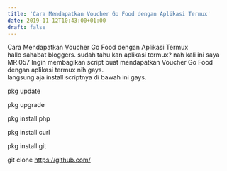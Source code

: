 ```yaml
---
title: 'Cara Mendapatkan Voucher Go Food dengan Aplikasi Termux'
date: 2019-11-12T10:43:00+01:00
draft: false
---
```


  
  
  
  
  
Cara Mendapatkan Voucher Go Food dengan Aplikasi Termux  
hallo sahabat bloggers. sudah tahu kan aplikasi termux? nah kali ini saya MR.057 Ingin membagikan script buat mendapatkan Voucher Go Food dengan aplikasi termux nih gays.  
langsung aja install scriptnya di bawah ini gays.  
  
pkg update  
  
pkg upgrade  
  
pkg install php  
  
pkg install curl  
  
pkg install git  
  
git clone https://github.com/